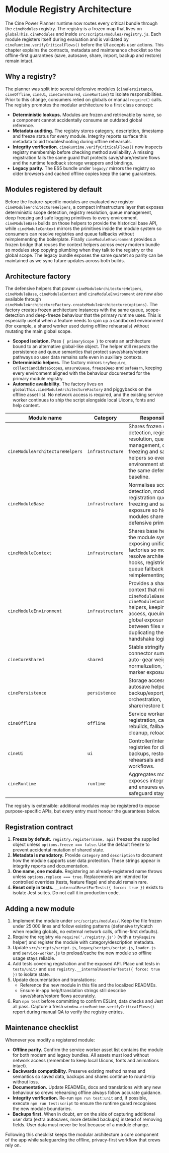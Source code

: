 # Module Registry Architecture

The Cine Power Planner runtime now routes every critical bundle through the
`cineModules` registry. The registry is a frozen map that lives on
`globalThis.cineModules` and inside `src/scripts/modules/registry.js`. Each
module registers itself during evaluation and is validated by
`cineRuntime.verifyCriticalFlows()` before the UI accepts user actions. This
chapter explains the contracts, metadata and maintenance checklist so the
offline-first guarantees (save, autosave, share, import, backup and restore)
remain intact.

## Why a registry?

The planner was split into several defensive modules (`cinePersistence`,
`cineOffline`, `cineUi`, `cineCoreShared`, `cineRuntime`) to isolate
responsibilities. Prior to this change, consumers relied on globals or manual
`require()` calls. The registry promotes the modular architecture to a first
class concept:

- **Deterministic lookups.** Modules are frozen and retrievable by name, so a
  component cannot accidentally consume an outdated global reference.
- **Metadata auditing.** The registry stores category, description, timestamp
  and freeze status for every module. Integrity reports surface this metadata to
  aid troubleshooting during offline rehearsals.
- **Integrity verification.** `cineRuntime.verifyCriticalFlows()` now inspects
  registry membership before checking method availability. A missing registration
  fails the same guard that protects save/share/restore flows and the runtime
  feedback storage wrappers and bindings.
- **Legacy parity.** The ES5 bundle under `legacy/` mirrors the registry so
  older browsers and cached offline copies keep the same guarantees.

## Modules registered by default

Before the feature-specific modules are evaluated we register
`cineModuleArchitectureHelpers`, a compact infrastructure layer that exposes
deterministic scope detection, registry resolution, queue management, deep
freezing and safe logging primitives to every environment. `cineModuleBase`
builds on those helpers to provide the historical base API, while
`cineModuleContext` mirrors the primitives inside the module system so
consumers can resolve registries and queue fallbacks without reimplementing the
boilerplate. Finally `cineModuleEnvironment` provides a frozen bridge that
reuses the context helpers across every modern bundle so modules stop copying
plumbing when they talk to the registry or the global scope. The legacy bundle
exposes the same quartet so parity can be maintained as we sync future updates
across both builds.

## Architecture factory

The defensive helpers that power `cineModuleArchitectureHelpers`,
`cineModuleBase`, `cineModuleContext` and `cineModuleEnvironment` are now also
available through
`cineModuleArchitectureFactory.createModuleArchitecture(options)`. The factory
creates frozen architecture instances with the same queue, scope-detection and
deep-freeze behaviour that the primary runtime uses. This is especially useful
when a feature needs to spin up a sandboxed environment (for example, a shared
worker used during offline rehearsals) without mutating the main global scope.

- **Scoped isolation.** Pass `{ primaryScope }` to create an architecture bound
  to an alternative global-like object. The helper still respects the
  persistence and queue semantics that protect save/share/restore pathways so
  user data remains safe even in auxiliary contexts.
- **Deterministic helpers.** The factory mirrors `tryRequire`,
  `collectCandidateScopes`, `ensureQueue`, `freezeDeep` and `safeWarn`, keeping
  every environment aligned with the behaviour documented for the primary
  module registry.
- **Automatic availability.** The factory lives on
  `globalThis.cineModuleArchitectureFactory` and piggybacks on the offline
  asset list. No network access is required, and the existing service worker
  continues to ship the script alongside local Uicons, fonts and help content.

| Module name        | Category          | Responsibilities |
| ------------------ | ----------------- | ---------------- |
| `cineModuleArchitectureHelpers` | `infrastructure` | Shares frozen scope detection, registry resolution, queue management, deep freezing and safe warning helpers so every environment starts from the same defensive baseline. |
| `cineModuleBase`   | `infrastructure`  | Normalises scope detection, module registration queues, deep freezing and safe global exposure so higher level modules share the same defensive primitives. |
| `cineModuleContext` | `infrastructure` | Shares base helpers with the module system, exposing unified context factories so modules can resolve architecture hooks, registries and queue fallbacks without reimplementing them. |
| `cineModuleEnvironment` | `infrastructure` | Provides a shared runtime context that mirrors `cineModuleBase` and `cineModuleContext` helpers, keeping registry access, queuing and global exposure aligned between files without duplicating the handshake logic. |
| `cineCoreShared`   | `shared`          | Stable stringify helpers, connector summaries, auto-gear weight normalization, version marker exposure. |
| `cinePersistence`  | `persistence`     | Storage accessors, autosave helpers, backup/export/import orchestration, share/restore bridges. |
| `cineOffline`      | `offline`         | Service worker registration, cache rebuilds, fallback storage cleanup, reload triggers. |
| `cineUi`           | `ui`              | Controller/interaction/help registries for dialogs, backups, restore rehearsals and share workflows. |
| `cineRuntime`      | `runtime`         | Aggregates modules, exposes integrity checks and ensures every safeguard stays frozen. |

The registry is extensible: additional modules may be registered to expose
purpose-specific APIs, but every entry must honour the guarantees below.

## Registration contract

1. **Freeze by default.** `registry.register(name, api)` freezes the supplied
   object unless `options.freeze === false`. Use the default freeze to prevent
   accidental mutation of shared state.
2. **Metadata is mandatory.** Provide `category` and `description` to document
   how the module supports user data protection. These strings appear in
   integrity reports and documentation.
3. **One name, one module.** Registering an already-registered name throws
   unless `options.replace === true`. Replacements are intended for controlled
   overrides (tests, feature flags) and should remain rare.
4. **Reset only in tests.** `__internalResetForTests({ force: true })` exists to
   isolate Jest suites. Do not call it in production code.

## Adding a new module

1. Implement the module under `src/scripts/modules/`. Keep the file frozen under
   25 000 lines and follow existing patterns (defensive try/catch when reading
   globals, no external network calls, offline-first defaults).
2. Require the registry via `require('./registry.js')` (with a `tryRequire`
   helper) and register the module with category/description metadata.
3. Update `src/scripts/script.js`, `legacy/scripts/script.js`, `loader.js` and
   `service-worker.js` to preload/cache the new module so offline usage stays
   reliable.
4. Add tests covering registration and the exposed API. Place unit tests in
   `tests/unit/` and use `registry.__internalResetForTests({ force: true })` to
   isolate state.
5. Update documentation and translations:
   - Reference the new module in this file and the localized READMEs.
   - Ensure in-app help/translation strings still describe save/share/restore
     flows accurately.
6. Run `npm test` before committing to confirm ESLint, data checks and Jest all
   pass. Capture a fresh `window.cineRuntime.verifyCriticalFlows()` report during
   manual QA to verify the registry entries.

## Maintenance checklist

Whenever you modify a registered module:

- **Offline parity.** Confirm the service worker asset list contains the module
  for both modern and legacy bundles. All assets must load without network
  access (remember to keep local Uicons, fonts and animations intact).
- **Backwards compatibility.** Preserve existing method names and semantics so
  saved data, backups and shares continue to round-trip without loss.
- **Documentation.** Update READMEs, docs and translations with any new
  behaviour so crews rehearsing offline always follow accurate guidance.
- **Integrity verification.** Re-run `npm run test:unit` and, if possible,
  execute `npm run test:script` to ensure the runtime guard recognises the new
  module boundaries.
- **Backups first.** When in doubt, err on the side of capturing additional user
  data (extra autosaves, more detailed backups) instead of removing fields. User
  data must never be lost because of a module change.

Following this checklist keeps the modular architecture a core component of the
app while safeguarding the offline, privacy-first workflow that crews rely on.
